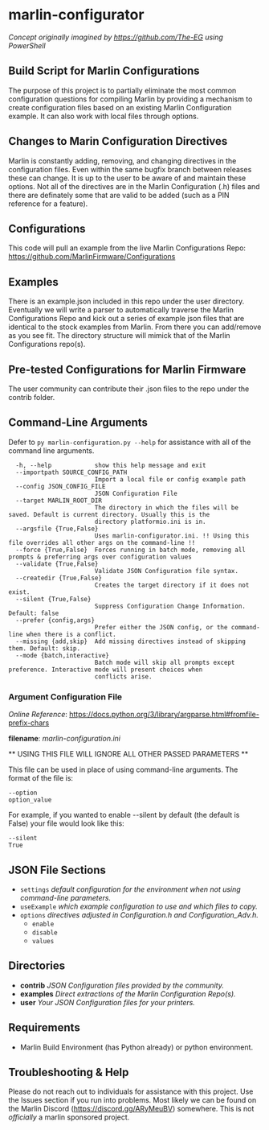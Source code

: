 # marlin-configurator
_Concept originally imagined by https://github.com/The-EG using PowerShell_

## Build Script for Marlin Configurations
The purpose of this project is to partially eliminate the most common configuration questions for compiling Marlin by providing a mechanism to create configuration files based on an existing Marlin Configuration example.  It can also work with local files through options. 
## Changes to Marin Configuration Directives
Marlin is constantly adding, removing, and changing directives in the configuration files. Even within the same bugfix branch between releases these can change. It is up to the user to be aware of and maintain these options. Not all of the directives are in the Marlin Configuration (.h) files and there are definately some that are valid to be added (such as a PIN reference for a feature). 

## Configurations
This code will pull an example from the live Marlin Configurations Repo:
https://github.com/MarlinFirmware/Configurations

## Examples
There is an example.json included in this repo under the user directory. Eventually we will write a parser to automatically traverse the Marlin Configurations Repo and kick out a series of example json files that are identical to the stock examples from Marlin. From there you can add/remove as you see fit. The directory structure will mimick that of the Marlin Configurations repo(s).

## Pre-tested Configurations for Marlin Firmware
The user community can contribute their .json files to the repo under the contrib folder. 

## Command-Line Arguments
Defer to `py marlin-configuration.py --help` for assistance with all of the command line arguments.

```
  -h, --help            show this help message and exit
  --importpath SOURCE_CONFIG_PATH
                        Import a local file or config example path
  --config JSON_CONFIG_FILE
                        JSON Configuration File
  --target MARLIN_ROOT_DIR
                        The directory in which the files will be saved. Default is current directory. Usually this is the      
                        directory platformio.ini is in.
  --argsfile {True,False}
                        Uses marlin-configurator.ini. !! Using this file overrides all other args on the command-line !!       
  --force {True,False}  Forces running in batch mode, removing all prompts & preferring args over configuration values
  --validate {True,False}
                        Validate JSON Configuration file syntax.
  --createdir {True,False}
                        Creates the target directory if it does not exist.
  --silent {True,False}
                        Suppress Configuration Change Information. Default: false
  --prefer {config,args}
                        Prefer either the JSON config, or the command-line when there is a conflict.
  --missing {add,skip}  Add missing directives instead of skipping them. Default: skip.
  --mode {batch,interactive}
                        Batch mode will skip all prompts except preference. Interactive mode will present choices when
                        conflicts arise.
```

### Argument Configuration File
_Online Reference_: https://docs.python.org/3/library/argparse.html#fromfile-prefix-chars

**filename**: _marlin-configuration.ini_

** USING THIS FILE WILL IGNORE ALL OTHER PASSED PARAMETERS **

This file can be used in place of using command-line arguments. The format of the file is:
```
--option
option_value
```

For example, if you wanted to enable --silent by default (the default is False) your file would look like this:
```
--silent
True
```

## JSON File Sections
- `settings` _default configuration for the environment when not using command-line parameters._
- `useExample` _which example configuration to use and which files to copy._
- `options` _directives adjusted in Configuration.h and Configuration_Adv.h._
   - `enable`
   - `disable`
   - `values`

## Directories
- **contrib** _JSON Configuration files provided by the community._
- **examples** _Direct extractions of the Marlin Configuration Repo(s)._
- **user** _Your JSON Configuration files for your printers._

## Requirements
- Marlin Build Environment (has Python already) or python environment.

## Troubleshooting & Help
Please do not reach out to individuals for assistance with this project. Use the Issues section if you run into problems. Most likely we can be found on the Marlin Discord (https://discord.gg/ARyMeuBV) somewhere. This is not _officially_ a marlin sponsored project.
